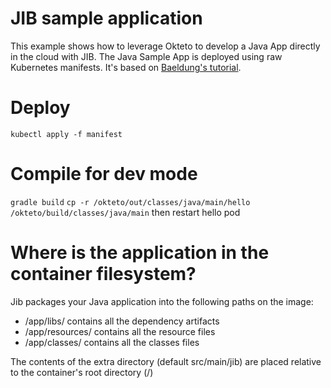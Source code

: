# JIB sample application

This example shows how to leverage Okteto to develop a Java App directly in the cloud with JIB. The Java Sample App is deployed using raw Kubernetes manifests. It's based on [Baeldung's tutorial](https://www.baeldung.com/jib-dockerizing).

# Deploy
`kubectl apply -f manifest`


# Compile for dev mode
`gradle build`
`cp -r /okteto/out/classes/java/main/hello /okteto/build/classes/java/main`
then restart hello pod 

# Where is the application in the container filesystem?
Jib packages your Java application into the following paths on the image:

- /app/libs/ contains all the dependency artifacts
- /app/resources/ contains all the resource files
- /app/classes/ contains all the classes files

The contents of the extra directory (default src/main/jib) are placed relative to the container's root directory (/)
